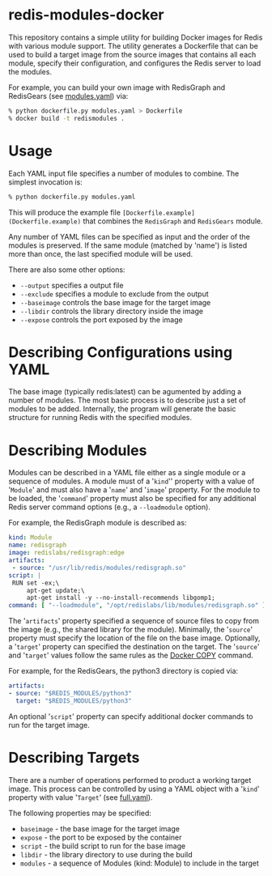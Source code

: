 # redis-modules-docker

This repository contains a simple utility for building Docker images for Redis with various module support. The utility generates a Dockerfile that can be used to build a target image from the source images that contains all each module, specify their configuration, and configures the Redis server to load the modules.

For example, you can build your own image with RedisGraph and RedisGears (see [modules.yaml](modules.yaml)) via:

```bash
% python dockerfile.py modules.yaml > Dockerfile
% docker build -t redismodules .
```

# Usage

Each YAML input file specifies a number of modules to combine. The simplest invocation is:

```bash
% python dockerfile.py modules.yaml
```

This will produce the example file `[Dockerfile.example](Dockerfile.example)` that combines the `RedisGraph` and `RedisGears` module.

Any number of YAML files can be specified as input and the order of the modules is preserved. If the same module (matched by 'name') is listed more than once, the last specified module will be used.

There are also some other options:

 * `--output` specifies a output file
 * `--exclude` specifies a module to exclude from the output
 * `--baseimage` controls the base image for the target image
 * `--libdir` controls the library directory inside the image
 * `--expose` controls the port exposed by the image


# Describing Configurations using YAML

The base image (typically redis:latest) can be agumented by adding a number of
modules. The most basic process is to describe just a set of modules to be added.
Internally, the program will generate the basic structure for running Redis with
the specified modules.

# Describing Modules

Modules can be described in a YAML file either as a single module or a sequence
of modules.  A module must of a '`kind`'' property with a value of '`Module`'
and must also have a '`name`' and '`image`' property. For the module to be
loaded, the '`command`' property must also be specified for any additional Redis
server command options (e.g., a `--loadmodule` option).

For example, the RedisGraph module is described as:

```YAML
kind: Module
name: redisgraph
image: redislabs/redisgraph:edge
artifacts:
 - source: "/usr/lib/redis/modules/redisgraph.so"
script: |
 RUN set -ex;\
     apt-get update;\
     apt-get install -y --no-install-recommends libgomp1;
command: [ "--loadmodule", "/opt/redislabs/lib/modules/redisgraph.so" ]
```

The '`artifacts`' property specified a sequence of source files to copy from the
image (e.g., the shared library for the module). Minimally, the '`source`'
property must specify the location of the file on the base image. Optionally, a
'`target`' property can specified the destination on the target. The '`source`'
and '`target`' values follow the same rules as the
[Docker COPY](https://docs.docker.com/engine/reference/builder/#copy) command.

For example, for the RedisGears, the python3 directory is copied via:

```YAML
artifacts:
- source: "$REDIS_MODULES/python3"
  target: "$REDIS_MODULES/python3"
```

An optional '`script`' property can specify additional docker commands to run
for the target image.

# Describing Targets

There are a number of operations performed to product a working target image.
This process can be controlled by using a YAML object with a '`kind`' property
with value '`Target`' (see [full.yaml](full.yaml)).

The following properties may be specified:

 * `baseimage` - the base image for the target image
 * `expose` - the port to be exposed by the container
 * `script` - the build script to run for the base image
 * `libdir` - the library directory to use during the build
 * `modules` - a sequence of Modules (kind: Module) to include in the target
